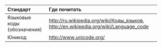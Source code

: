 | **Стандарт** | **Где почитать** |
|:---------------------|:----------------------------|
| Языковые коды (обозначения) | http://ru.wikipedia.org/wiki/Коды_языков, http://en.wikipedia.org/wiki/Language_code |
| Юникод | http://www.unicode.org/ |